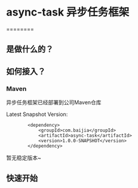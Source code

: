 # async-task 异步任务框架

========

## 是做什么的？ 

## 如何接入？  
### Maven

异步任务框架已经部署到公司Maven仓库    

Latest Snapshot Version:

```maven
        <dependency>
            <groupId>com.baijia</groupId>
            <artifactId>async-task</artifactId>
            <version>1.0.0-SNAPSHOT</version>
        </dependency>
```

暂无稳定版本~

## 快速开始